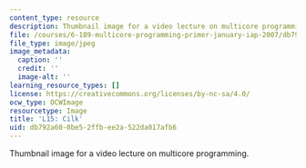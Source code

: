 ```yaml
---
content_type: resource
description: Thumbnail image for a video lecture on multicore programming.
file: /courses/6-189-multicore-programming-primer-january-iap-2007/db792a600be52ffbee2a522da017afb6_l15.jpg
file_type: image/jpeg
image_metadata:
  caption: ''
  credit: ''
  image-alt: ''
learning_resource_types: []
license: https://creativecommons.org/licenses/by-nc-sa/4.0/
ocw_type: OCWImage
resourcetype: Image
title: 'L15: Cilk'
uid: db792a60-0be5-2ffb-ee2a-522da017afb6
---
```

Thumbnail image for a video lecture on multicore programming.